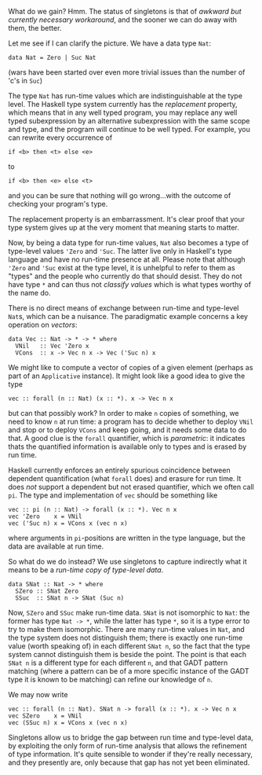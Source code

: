 What do we gain? Hmm. The status of singletons is that of *awkward but currently necessary workaround*, and the sooner we can do away with them, the better.

Let me see if I can clarify the picture. We have a data type `Nat`:

    data Nat = Zero | Suc Nat

(wars have been started over even more trivial issues than the number of 'c's in `Suc`)

The type `Nat` has run-time values which are indistinguishable at the type level. The Haskell type system currently has the *replacement* property, which means that in any well typed program, you may replace any well typed subexpression by an alternative subexpression with the same scope and type, and the program will continue to be well typed. For example, you can rewrite every occurrence of

    if <b> then <t> else <e>

to

    if <b> then <e> else <t>

and you can be sure that nothing will go wrong...with the outcome of checking your program's type.

The replacement property is an embarrassment. It's clear proof that your type system gives up at the very moment that meaning starts to matter.

Now, by being a data type for run-time values, `Nat` also becomes a type of type-level values `'Zero` and `'Suc`. The latter live only in Haskell's type language and have no run-time presence at all. Please note that although `'Zero` and `'Suc` exist at the type level, it is unhelpful to refer to them as "types" and the people who currently do that should desist. They do not have type `*` and can thus not *classify values* which is what types worthy of the name do.

There is no direct means of exchange between run-time and type-level `Nat`s, which can be a nuisance. The paradigmatic example concerns a key operation on *vectors*:

    data Vec :: Nat -> * -> * where
      VNil   :: Vec 'Zero x
      VCons  :: x -> Vec n x -> Vec ('Suc n) x

We might like to compute a vector of copies of a given element (perhaps as part of an `Applicative` instance). It might look like a good idea to give the type

    vec :: forall (n :: Nat) (x :: *). x -> Vec n x

but can that possibly work? In order to make `n` copies of something, we need to know `n` at run time: a program has to decide whether to deploy `VNil` and stop or to deploy `VCons` and keep going, and it needs some data to do that. A good clue is the `forall` quantifier, which is *parametric*: it indicates thats the quantified information is available only to types and is erased by run time.

Haskell currently enforces an entirely spurious coincidence between dependent quantification (what `forall` does) and erasure for run time. It does *not* support a dependent but not erased quantifier, which we often call `pi`. The type and implementation of `vec` should be something like

    vec :: pi (n :: Nat) -> forall (x :: *). Vec n x
    vec 'Zero    x = VNil
    vec ('Suc n) x = VCons x (vec n x)

where arguments in `pi`-positions are written in the type language, but the data are available at run time.

So what do we do instead? We use singletons to capture indirectly what it means to be a *run-time copy of type-level data*.

    data SNat :: Nat -> * where
      SZero :: SNat Zero
      SSuc  :: SNat n -> SNat (Suc n)

Now, `SZero` and `SSuc` make run-time data. `SNat` is not isomorphic to `Nat`: the former has type `Nat -> *`, while the latter has type `*`, so it is a type error to try to make them isomorphic. There are many run-time values in `Nat`, and the type system does not distinguish them; there is exactly one run-time value (worth speaking of) in each different `SNat n`, so the fact that the type system cannot distinguish them is beside the point. The point is that each `SNat n` is a different type for each different `n`, and that GADT pattern matching (where a pattern can be of a more specific instance of the GADT type it is known to be matching) can refine our knowledge of `n`.

We may now write

    vec :: forall (n :: Nat). SNat n -> forall (x :: *). x -> Vec n x
    vec SZero    x = VNil
    vec (SSuc n) x = VCons x (vec n x)

Singletons allow us to bridge the gap between run time and type-level data, by exploiting the only form of run-time analysis that allows the refinement of type information. It's quite sensible to wonder if they're really necessary, and they presently are, only because that gap has not yet been eliminated.
